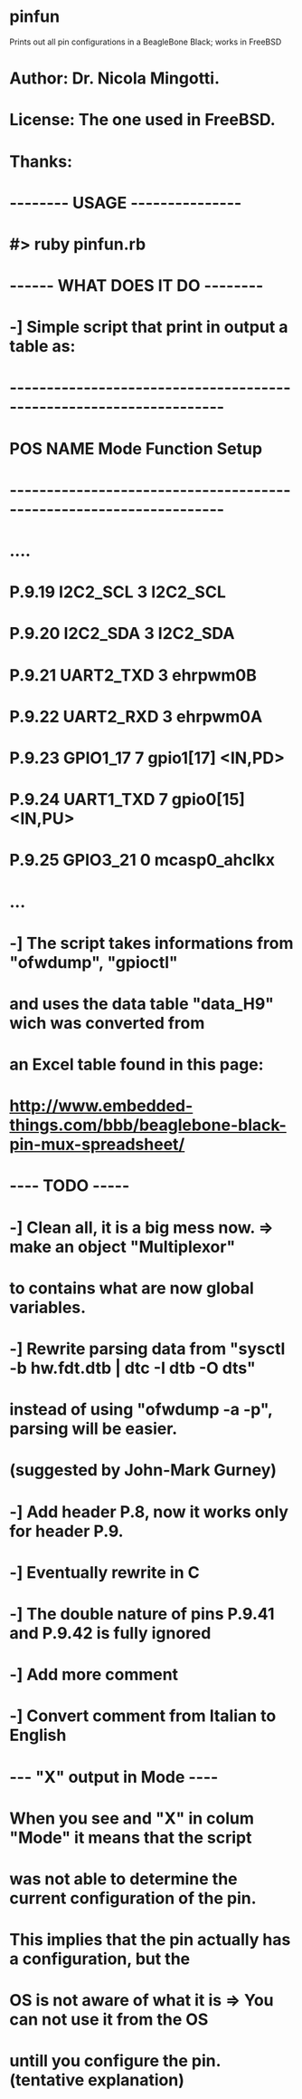 # pinfun
Prints out all pin configurations in a BeagleBone Black; works in FreeBSD
# Author: Dr. Nicola Mingotti.
# License: The one used in FreeBSD. 
# Thanks: 

# -------- USAGE ---------------
# #> ruby pinfun.rb 

# ------ WHAT DOES IT DO -------- 
# -] Simple script that print in output a table as: 
# -------------------------------------------------------------------
# POS      NAME           Mode  Function             Setup  
# -------------------------------------------------------------------
# ....
# P.9.19   I2C2_SCL        3    I2C2_SCL                    
# P.9.20   I2C2_SDA        3    I2C2_SDA                    
# P.9.21   UART2_TXD       3    ehrpwm0B                    
# P.9.22   UART2_RXD       3    ehrpwm0A                    
# P.9.23   GPIO1_17        7    gpio1[17]            <IN,PD>
# P.9.24   UART1_TXD       7    gpio0[15]            <IN,PU>
# P.9.25   GPIO3_21        0    mcasp0_ahclkx               
# ... 
# -] The script takes informations from "ofwdump", "gpioctl"
#    and uses the data table "data_H9" wich was converted from 
#    an Excel table found in this page: 
#    http://www.embedded-things.com/bbb/beaglebone-black-pin-mux-spreadsheet/

# ---- TODO -----
# -] Clean all, it is a big mess now. => make an object "Multiplexor"
#    to contains what are now global variables.
# -] Rewrite parsing data from "sysctl -b hw.fdt.dtb | dtc -I dtb -O dts"
#    instead of using "ofwdump -a -p", parsing will be easier. 
#    (suggested by John-Mark Gurney)
# -] Add header P.8, now it works only for header P.9.
# -] Eventually rewrite in C
# -] The double nature of pins P.9.41 and P.9.42 is fully ignored 
# -] Add more comment
# -] Convert comment from Italian to English

# --- "X" output in Mode ---- 
# When you see and "X" in colum "Mode" it means that the script 
# was not able to determine the current configuration of the pin.
# This implies that the pin actually has a configuration, but the 
# OS is not aware of what it is => You can not use it from the OS
# untill you configure the pin. (tentative explanation)

